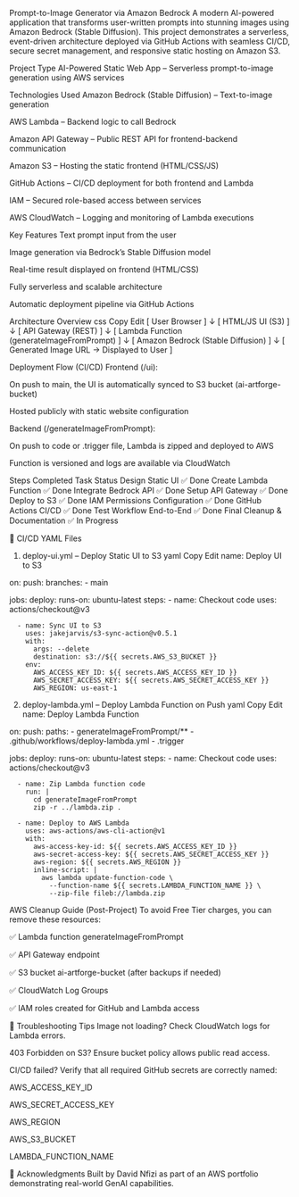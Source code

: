 Prompt-to-Image Generator via Amazon Bedrock
A modern AI-powered application that transforms user-written prompts into stunning images using Amazon Bedrock (Stable Diffusion). This project demonstrates a serverless, event-driven architecture deployed via GitHub Actions with seamless CI/CD, secure secret management, and responsive static hosting on Amazon S3.



Project Type
AI-Powered Static Web App – Serverless prompt-to-image generation using AWS services

Technologies Used
Amazon Bedrock (Stable Diffusion) – Text-to-image generation

AWS Lambda – Backend logic to call Bedrock

Amazon API Gateway – Public REST API for frontend-backend communication

Amazon S3 – Hosting the static frontend (HTML/CSS/JS)

GitHub Actions – CI/CD deployment for both frontend and Lambda

IAM – Secured role-based access between services

AWS CloudWatch – Logging and monitoring of Lambda executions

Key Features
Text prompt input from the user

Image generation via Bedrock’s Stable Diffusion model

Real-time result displayed on frontend (HTML/CSS)

Fully serverless and scalable architecture

Automatic deployment pipeline via GitHub Actions

Architecture Overview
css
Copy
Edit
[ User Browser ]
       ↓
[ HTML/JS UI (S3) ]
       ↓
[ API Gateway (REST) ]
       ↓
[ Lambda Function (generateImageFromPrompt) ]
       ↓
[ Amazon Bedrock (Stable Diffusion) ]
       ↓
[ Generated Image URL → Displayed to User ]

Deployment Flow (CI/CD)
Frontend (/ui):

On push to main, the UI is automatically synced to S3 bucket (ai-artforge-bucket)

Hosted publicly with static website configuration

Backend (/generateImageFromPrompt):

On push to code or .trigger file, Lambda is zipped and deployed to AWS

Function is versioned and logs are available via CloudWatch

Steps Completed
Task	Status
Design Static UI	✅ Done
Create Lambda Function	✅ Done
Integrate Bedrock API	✅ Done
Setup API Gateway	✅ Done
Deploy to S3	✅ Done
IAM Permissions Configuration	✅ Done
GitHub Actions CI/CD	✅ Done
Test Workflow End-to-End	✅ Done
Final Cleanup & Documentation	✅ In Progress

📄 CI/CD YAML Files
1. deploy-ui.yml – Deploy Static UI to S3
yaml
Copy
Edit
name: Deploy UI to S3

on:
  push:
    branches:
      - main

jobs:
  deploy:
    runs-on: ubuntu-latest
    steps:
      - name: Checkout code
        uses: actions/checkout@v3

      - name: Sync UI to S3
        uses: jakejarvis/s3-sync-action@v0.5.1
        with:
          args: --delete
          destination: s3://${{ secrets.AWS_S3_BUCKET }}
        env:
          AWS_ACCESS_KEY_ID: ${{ secrets.AWS_ACCESS_KEY_ID }}
          AWS_SECRET_ACCESS_KEY: ${{ secrets.AWS_SECRET_ACCESS_KEY }}
          AWS_REGION: us-east-1
2. deploy-lambda.yml – Deploy Lambda Function on Push
yaml
Copy
Edit
name: Deploy Lambda Function

on:
  push:
    paths:
      - generateImageFromPrompt/**
      - .github/workflows/deploy-lambda.yml
      - .trigger

jobs:
  deploy:
    runs-on: ubuntu-latest
    steps:
      - name: Checkout code
        uses: actions/checkout@v3

      - name: Zip Lambda function code
        run: |
          cd generateImageFromPrompt
          zip -r ../lambda.zip .

      - name: Deploy to AWS Lambda
        uses: aws-actions/aws-cli-action@v1
        with:
          aws-access-key-id: ${{ secrets.AWS_ACCESS_KEY_ID }}
          aws-secret-access-key: ${{ secrets.AWS_SECRET_ACCESS_KEY }}
          aws-region: ${{ secrets.AWS_REGION }}
          inline-script: |
            aws lambda update-function-code \
              --function-name ${{ secrets.LAMBDA_FUNCTION_NAME }} \
              --zip-file fileb://lambda.zip
AWS Cleanup Guide (Post-Project)
To avoid Free Tier charges, you can remove these resources:

✅ Lambda function generateImageFromPrompt

✅ API Gateway endpoint

✅ S3 bucket ai-artforge-bucket (after backups if needed)

✅ CloudWatch Log Groups

✅ IAM roles created for GitHub and Lambda access

🧪 Troubleshooting Tips
Image not loading? Check CloudWatch logs for Lambda errors.

403 Forbidden on S3? Ensure bucket policy allows public read access.

CI/CD failed? Verify that all required GitHub secrets are correctly named:

AWS_ACCESS_KEY_ID

AWS_SECRET_ACCESS_KEY

AWS_REGION

AWS_S3_BUCKET

LAMBDA_FUNCTION_NAME

🙌 Acknowledgments
Built by David Nfizi as part of an AWS portfolio demonstrating real-world GenAI capabilities.
